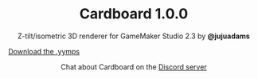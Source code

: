 <h1 align="center">Cardboard 1.0.0</h1>

<p align="center">Z-tilt/isometric 3D renderer for GameMaker Studio 2.3 by <b>@jujuadams</b></p>

<a href="https://github.com/JujuAdams/Cardboard/releases/">Download the .yymps</a></p>

<p align="center">Chat about Cardboard on the <a href="https://discord.gg/8krYCqr">Discord server</a></p>
